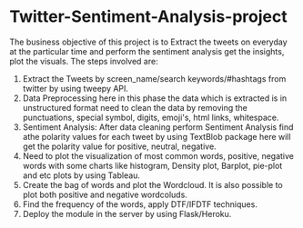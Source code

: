 # Twitter-Sentiment-Analysis-project

The business objective of this project is to Extract the tweets on everyday at the particular time and perform the sentiment analysis get the insights, plot the visuals.
The steps involved are:
  1. Extract the Tweets by screen_name/search keywords/#hashtags from twitter by using tweepy API.
  2. Data Preprocessing here in this phase the data which is extracted is in unstructured format need to clean the data by removing the       punctuations, special symbol, digits, emoji's, html links, whitespace.
  3. Sentiment Analysis: After data cleaning perform Sentiment Analysis find athe polarity values for each tweet by using TextBlob package
  here will get the polarity value for positive, neutral, negative.
  4. Need to plot the visualization of most common words, positive, negative words with some charts like histogram, Density plot, Barplot,   pie-plot and etc plots by using Tableau.
  5. Create the bag of words and plot the Wordcloud. It is also possible to plot both positive and negative wordcoluds.
  6. Find the frequency of the words, apply DTF/IFDTF techniques.
  7. Deploy the module in the server by using Flask/Heroku.
  
